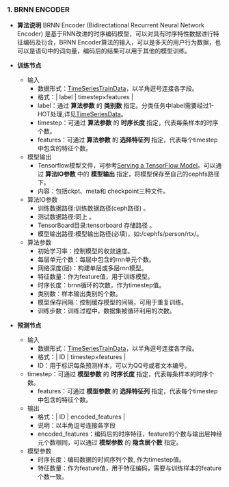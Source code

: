 ### 1. BRNN ENCODER

* **算法说明**
  BRNN Encoder (Bidirectational Recurrent Neural Network Encoder) 是基于RNN改进的时序编码模型，可以对具有时序特性数据进行特征编码及衍合，BRNN Encoder算法的输入，可以是多天的用户行为数据，也可以是语句中的词向量，编码后的结果可以用于其他的模型训练。

* **训练节点**
  - 输入
    - 数据形式：[TimeSeriesTrainData](../Method/formatinterpretation.md)，以半角逗号连接各字段。
    - 格式：| label | timestep×features |
    - label：通过 **算法参数** 的 **类别数** 指定。分类任务中label需要经过1-HOT处理,详见[TimeSeriesData](../Method/formatinterpretation.md)。
    - timestep：可通过 **算法参数** 的 **时序长度** 指定，代表每条样本的时序个数。
    - features：可通过 **算法参数** 的 **选择特征列** 指定，代表每个timestep中包含的特征个数。
  - 模型输出
    - Tensorflow模型文件，可参考[Serving a TensorFlow Model](https://www.tensorflow.org/serving/serving_basic)。可以通过 **算法IO参数** 中的 **模型输出** 指定，将模型保存至自己的cephfs路径下。
    - 内容：包括ckpt、meta和 checkpoint三种文件。
  - 算法IO参数
    - 训练数据路径:训练数据路径(ceph路径) 。
    - 测试数据路径:同上 。
    - TensorBoard目录:tensorboard 存储路径 。
    - 模型输出路径:模型输出路径(必填)，如:/cephfs/person/rtx/。
  - 算法参数
    - 初始学习率：控制模型的收敛速度。
    - 每层单元个数：每层中包含的rnn单元个数。
    - 网络深度(层)：构建单层或多层rnn模型。
    - 特征数量：作为feature值，用于训练模型。
    - 时序长度：brnn循环的次数，作为timestep值。
    - 类别数：样本输出类别的个数。
    - 模型保存间隔：控制缓存模型的间隔，可用于重复训练。
    - 训练步数：训练过程中，数据集被循环利用的次数。

* **预测节点**
  - 输入
     - 数据形式：[TimeSeriesTrainData](../deeplearning/dl_dataformat.md)，以半角逗号连接各字段。
     - 格式：| ID | timestep×features |
     - ID：用于标识每条预测样本，可以为QQ号或者文本编号。
   - timestep：可通过 **模型参数** 的 **时序长度** 指定，代表每条样本的时序个数。
     - features：可通过 **模型参数** 的 **选择特征列** 指定，代表每个timestep中包含的特征个数。
  - 输出
     - 格式：| ID | encoded_features |
     - 说明：以半角逗号连接各字段
     - encoded_features：编码后的时序特征，feature的个数与输出层神经元个数相同，可以通过 **模型参数** 的 **隐含层个数** 指定。
   - 模型参数
     - 时序长度：编码数据的时间序列个数, 作为timestep值。
     - 特征数量：作为feature值，用于特征编码，需要与训练样本的feature个数一致。
